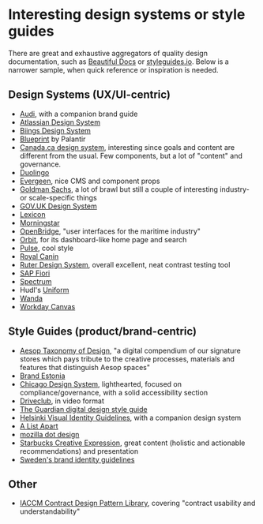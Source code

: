 # Interesting design systems or style guides

There are great and exhaustive aggregators of quality design documentation, such as [Beautiful Docs](https://github.com/PharkMillups/beautiful-docs) or [styleguides.io](http://styleguides.io/). Below is a narrower sample, when quick reference or inspiration is needed.

<!-- [Designing Inspired Style Guides](https://speakerdeck.com/malarkey/designing-inspired-style-guides) -->

## Design Systems (UX/UI-centric)

- [Audi](http://www.audi.com/ci/en/guides/user-interface/introduction.html), with a companion brand guide
- [Atlassian Design System](https://atlassian.design/)
- [Biings Design System](https://biings.design/#/)
- [Blueprint](http://blueprintjs.com/) by Palantir
- [Canada.ca design system](https://www.canada.ca/en/government/about/design-system.html), interesting since goals and content are different from the usual. Few components, but a lot of "content" and governance.
- [Duolingo](https://www.duolingo.com/design/)
- [Evergeen](https://evergreen.segment.com/), nice CMS and component props
- [Goldman Sachs](https://design.gs.com/home), a lot of brawl but still a couple of interesting industry- or scale-specific things
- [GOV.UK Design System](https://design-system.service.gov.uk/)
- [Lexicon](https://lexicondesign.io/)
- [Morningstar](http://designsystem.morningstar.com/)
- [OpenBridge](https://openbridge-ds.webflow.io), "user interfaces for the maritime industry"
- [Orbit](https://orbit.kiwi/), for its dashboard-like home page and search
- [Pulse](https://pulse.heartbeat.ua/), cool style
- [Royal Canin](http://developer.royalcanin.com/)
- [Ruter Design System](https://components.ruter.as/), overall excellent, neat contrast testing tool
- [SAP Fiori](http://experience.sap.com/fiori-guidelines/)
- [Spectrum](https://spectrum.adobe.com/)
- Hudl's [Uniform](http://uniform.hudl.com/)
- [Wanda](https://design.wonderflow.ai/)
- [Workday Canvas](https://design.workday.com/)

## Style Guides (product/brand-centric)

- [Aesop Taxonomy of Design](http://taxonomyofdesign.com/#!/), "a digital compendium of our signature stores which pays tribute to the creative processes, materials and features that distinguish Aesop spaces"
- [Brand Estonia](https://brand.estonia.ee/?lang=en)
- [Chicago Design System](https://design.chicago.gov/), lighthearted, focused on compliance/governance, with a solid accessibility section
- [Driveclub](https://www.youtube.com/watch?v=IKaiXA4Xx74), in video format
- [The Guardian digital design style guide](https://design.theguardian.com/)
- [Helsinki Visual Identity Guidelines](https://brand.hel.fi/en/), with a companion design system
- [A List Apart](http://alistapart.com/about/style-guide)
- [mozilla dot design](https://mozilla.design/)
- [Starbucks Creative Expression](https://creative.starbucks.com/), great content (holistic and actionable recommendations) and presentation
- [Sweden's brand identity guidelines](https://identity.sweden.se/en)

## Other

- [IACCM Contract Design Pattern Library](https://contract-design.iaccm.com/), covering "contract usability and understandability"
